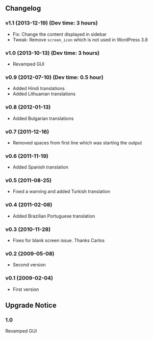 ## Changelog ##

### v1.1 (2013-12-19) (Dev time: 3 hours)
- Fix: Change the content displayed in sidebar
- Tweak: Remove `screen_icon` which is not used in WordPress 3.8

### v1.0 (2013-10-13) (Dev time: 3 hours)
- Revamped GUI

### v0.9 (2012-07-10) (Dev time: 0.5 hour)
- Added Hindi translations
- Added Lithuanian translations

### v0.8 (2012-01-13) ###
- Added Bulgarian translations

### v0.7 (2011-12-16) ###
- Removed spaces from first line which was starting the output

### v0.6 (2011-11-19) ###
- Added Spanish translation

### v0.5 (2011-08-25) ###
- Fixed a warning and added Turkish translation

### v0.4 (2011-02-08) ###
- Added Brazilian Portuguese translation

### v0.3 (2010-11-28) ###
- Fixes for blank screen issue. Thanks Carlos

### v0.2 (2009-05-08) ###
- Second version

### v0.1 (2009-02-04) ###
- First version

## Upgrade Notice ##

### 1.0 ###
Revamped GUI
